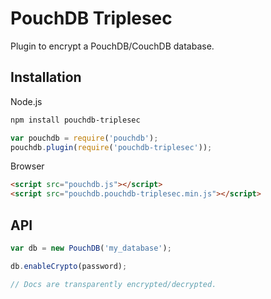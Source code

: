 # PouchDB Triplesec

Plugin to encrypt a PouchDB/CouchDB database.

## Installation

Node.js

```bash
npm install pouchdb-triplesec
```

```js
var pouchdb = require('pouchdb');
pouchdb.plugin(require('pouchdb-triplesec'));
```

Browser

```html
<script src="pouchdb.js"></script>
<script src="pouchdb.pouchdb-triplesec.min.js"></script>
```

## API

```js
var db = new PouchDB('my_database');

db.enableCrypto(password);

// Docs are transparently encrypted/decrypted.
```
